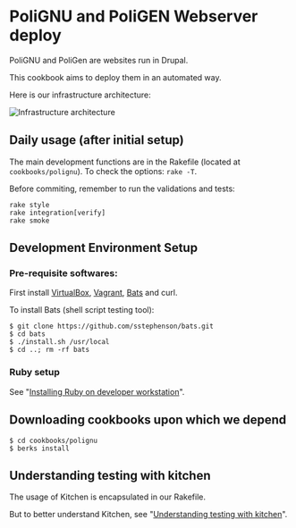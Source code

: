 # PoliGNU and PoliGEN Webserver deploy

PoliGNU and PoliGen are websites run in Drupal.

This cookbook aims to deploy them in an automated way.

Here is our infrastructure architecture:

![Infrastructure architecture](https://raw.github.com/PoliGNU/sitedeploy/master/doc/infra.png)

## Daily usage (after initial setup)

The main development functions are in the Rakefile (located at `cookbooks/polignu`). To check the options: `rake -T`.

Before commiting, remember to run the validations and tests:

    rake style
    rake integration[verify]
    rake smoke

## Development Environment Setup

### Pre-requisite softwares:

First install [VirtualBox](http://virtualbox.org),
[Vagrant](http://vagrantup.com),
[Bats](https://github.com/sstephenson/bats) and curl.

To install Bats (shell script testing tool):

```shell
$ git clone https://github.com/sstephenson/bats.git
$ cd bats
$ ./install.sh /usr/local
$ cd ..; rm -rf bats
```

### Ruby setup

See "[Installing Ruby on developer workstation](https://github.com/PoliGNU/sitedeploy/blob/master/doc/ruby.md)".

## Downloading cookbooks upon which we depend

```
$ cd cookbooks/polignu
$ berks install
```

## Understanding testing with kitchen

The usage of Kitchen is encapsulated in our Rakefile. 

But to better understand Kitchen, see "[Understanding testing with kitchen](https://github.com/PoliGNU/sitedeploy/blob/master/doc/kitchen.md)".


